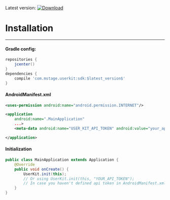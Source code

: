 Latest version: [![Download](https://api.bintray.com/packages/mstage/mStage-SDK/UserKit-SDK/images/download.svg) ](https://bintray.com/mstage/mStage-SDK/UserKit-SDK/_latestVersion)

# Installation
-------
#### Gradle config:
```gradle
repositories {
    jcenter()
}
dependencies {
    compile 'com.mstage.userkit:sdk:$latest_version$'
}
```
#### AndroidManifest.xml
```xml
<uses-permission android:name="android.permission.INTERNET"/>

<application
    android:name=".MainApplication"
    ...>
    <meta-data android:name="USER_KIT_API_TOKEN" android:value="your_api_token_here" />

</application>
```
#### Initialization
```java
public class MainApplication extends Application {
    @Override
    public void onCreate() {
        UserKit.init(this);
        // Or using UserKit.init(this, "YOUR_API_TOKEN");
        // In case you haven't defined api token in AndroidManifest.xml
    }
}
```
